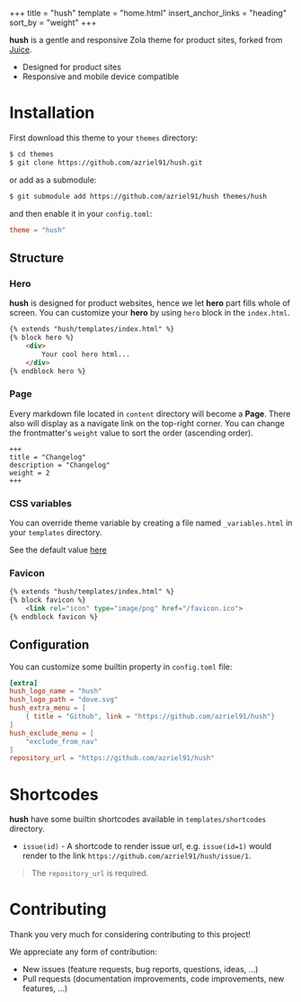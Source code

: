 +++
title = "hush"
template = "home.html"
insert_anchor_links = "heading"
sort_by = "weight"
+++

**hush** is a gentle and responsive Zola theme for product sites, forked from [Juice](https://juice.huhu.io/).

* Designed for product sites
* Responsive and mobile device compatible


# Installation

First download this theme to your `themes` directory:

```bash
$ cd themes
$ git clone https://github.com/azriel91/hush.git
```

or add as a submodule:

```bash
$ git submodule add https://github.com/azriel91/hush themes/hush
```

and then enable it in your `config.toml`:

```toml
theme = "hush"
```


## Structure

### Hero

**hush** is designed for product websites, hence we let **hero** part fills whole of screen.
You can customize your **hero** by using `hero` block in the `index.html`.

```html
{% extends "hush/templates/index.html" %}
{% block hero %}
    <div>
        Your cool hero html...
    </div>
{% endblock hero %}
```

### Page

Every markdown file located in `content` directory will become a **Page**. There also will display as
a navigate link on the top-right corner.
You can change the frontmatter's `weight` value to sort the order (ascending order).

```
+++
title = "Changelog"
description = "Changelog"
weight = 2
+++

```


### CSS variables

You can override theme variable by creating a file named `_variables.html` in your `templates` directory.

See the default value [here](./templates/_variables.html)


### Favicon

```html
{% extends "hush/templates/index.html" %}
{% block favicon %}
    <link rel="icon" type="image/png" href="/favicon.ico">
{% endblock favicon %}
```


## Configuration

You can customize some builtin property in `config.toml` file:

```toml
[extra]
hush_logo_name = "hush"
hush_logo_path = "dove.svg"
hush_extra_menu = [
    { title = "Github", link = "https://github.com/azriel91/hush"}
]
hush_exclude_menu = [
    "exclude_from_nav"
]
repository_url = "https://github.com/azriel91/hush"
```


# Shortcodes

**hush** have some builtin shortcodes available in `templates/shortcodes` directory.

* `issue(id)` - A shortcode to render issue url, e.g. `issue(id=1)` would render to the link `https://github.com/azriel91/hush/issue/1`.

> The `repository_url` is required.


# Contributing

Thank you very much for considering contributing to this project!

We appreciate any form of contribution:

* New issues (feature requests, bug reports, questions, ideas, ...)
* Pull requests (documentation improvements, code improvements, new features, ...)

